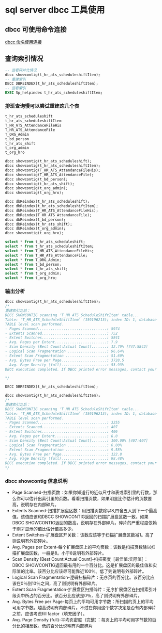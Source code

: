 # sql server dbcc 工具使用
## dbcc 可使用命令连接
[dbcc 命名使用连接](https://docs.microsoft.com/en-us/sql/t-sql/database-console-commands/dbcc-transact-sql?view=sql-server-ver15)
## 查询索引情况
``` sql
-- 查看碎片化情况
dbcc showcontig(t_hr_ats_scheduleshiftItem);
-- 重建索引
DBCC DBREINDEX(t_hr_ats_scheduleshiftItem);
-- 查看索引
EXEC Sp_helpindex t_hr_ats_scheduleshiftItem;
```
### 排班查询慢可以尝试重建这几个表
```cmd
t_hr_ats_scheduleshift
t_hr_ats_scheduleshiftItem
T_HR_ATS_AttendanceFileHis
T_HR_ATS_AttendanceFile
T_ORG_Admin
t_bd_person
t_hr_ats_shift
t_org_admin
t_org_hro
```
```sql
dbcc showcontig(t_hr_ats_scheduleshift);
dbcc showcontig(t_hr_ats_scheduleshiftItem);
dbcc showcontig(T_HR_ATS_AttendanceFileHis);
dbcc showcontig(T_HR_ATS_AttendanceFile);
dbcc showcontig(t_bd_person);
dbcc showcontig(t_hr_ats_shift);
dbcc showcontig(t_org_admin);
dbcc showcontig(t_org_hro);

dbcc dbReindex(t_hr_ats_scheduleshift);
dbcc dbReindex(t_hr_ats_scheduleshiftItem);
dbcc dbReindex(T_HR_ATS_AttendanceFileHis);
dbcc dbReindex(T_HR_ATS_AttendanceFile);
dbcc dbReindex(t_bd_person);
dbcc dbReindex(t_hr_ats_shift);
dbcc dbReindex(t_org_admin);
dbcc showcontig(t_org_hro);

select * from t_hr_ats_scheduleshift;
select * from t_hr_ats_scheduleshiftItem;
select * from T_HR_ATS_AttendanceFileHis;
select * from T_HR_ATS_AttendanceFile;
select * from T_ORG_Admin;
select * from t_bd_person;
select * from t_hr_ats_shift;
select * from t_org_admin;
select * from t_org_hro;

```
### 输出分析
```sql 
dbcc showcontig(t_hr_ats_scheduleshiftItem);
/*
重建索引之前：
DBCC SHOWCONTIG scanning 'T_HR_ATS_ScheduleShiftItem' table...
Table: 'T_HR_ATS_ScheduleShiftItem' (159196213); index ID: 1, database ID: 10
TABLE level scan performed.
- Pages Scanned................................: 5974
- Extents Scanned..............................: 752
- Extent Switches..............................: 5841
- Avg. Pages per Extent........................: 7.9
- Scan Density [Best Count:Actual Count].......: 12.79% [747:5842]
- Logical Scan Fragmentation ..................: 96.64%
- Extent Scan Fragmentation ...................: 51.60%
- Avg. Bytes Free per Page.....................: 3728.5
- Avg. Page Density (full).....................: 53.93%
DBCC execution completed. If DBCC printed error messages, contact your system administrator.

*/

DBCC DBREINDEX(t_hr_ats_scheduleshiftItem);

dbcc showcontig(t_hr_ats_scheduleshiftItem);
/*
重建索引之后：
DBCC SHOWCONTIG scanning 'T_HR_ATS_ScheduleShiftItem' table...
Table: 'T_HR_ATS_ScheduleShiftItem' (159196213); index ID: 1, database ID: 10
TABLE level scan performed.
- Pages Scanned................................: 3255
- Extents Scanned..............................: 407
- Extent Switches..............................: 406
- Avg. Pages per Extent........................: 8.0
- Scan Density [Best Count:Actual Count].......: 100.00% [407:407]
- Logical Scan Fragmentation ..................: 0.00%
- Extent Scan Fragmentation ...................: 9.58%
- Avg. Bytes Free per Page.....................: 122.8
- Avg. Page Density (full).....................: 98.48%
DBCC execution completed. If DBCC printed error messages, contact your system administrator.
*/

```
### dbcc showcontig 信息说明
* Page Scanned-扫描页数：如果你知道行的近似尺寸和表或索引里的行数，那么你可以估计出索引里的页数。看看扫描页数，如果明显比你估计的页数要高，说明存在内部碎片。 
* Extents Scanned-扫描扩展盘区数：用扫描页数除以8,四舍五入到下一个最高值。该值应该和DBCC SHOWCONTIG返回的扫描扩展盘区数一致。如果DBCC SHOWCONTIG返回的数高，说明存在外部碎片。碎片的严重程度依赖于刚才显示的值比估计值高多少。 
* Extent Switches-扩展盘区开关数：该数应该等于扫描扩展盘区数减1。高了则说明有外部碎片。 
* Avg. Pages per Extent-每个扩展盘区上的平均页数：该数是扫描页数除以扫描扩展盘区数，一般是8。小于8说明有外部碎片。 
* Scan Density [Best Count:Actual Count]-扫描密度［最佳值:实际值］：DBCC SHOWCONTIG返回最有用的一个百分比。这是扩展盘区的最佳值和实际值的比率。该百分比应该尽可能靠近100％。低了则说明有外部碎片。
* Logical Scan Fragmentation-逻辑扫描碎片：无序页的百分比。该百分比应该在0％到10％之间，高了则说明有外部碎片。 
* Extent Scan Fragmentation-扩展盘区扫描碎片：无序扩展盘区在扫描索引叶级页中所占的百分比。该百分比应该是0％，高了则说明有外部碎片。 
* Avg. Bytes Free per Page-每页上的平均可用字节数：所扫描的页上的平均可用字节数。越高说明有内部碎片，不过在你用这个数字决定是否有内部碎片之前，应该考虑fill factor（填充因子）。 
* Avg. Page Density (full)-平均页密度（完整）：每页上的平均可用字节数的百分比的相反数。低的百分比说明有内部碎片
